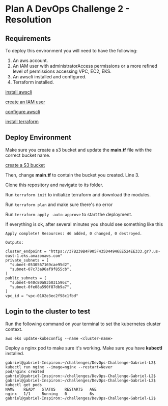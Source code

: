 
# Plan A DevOps Challenge 2 - Resolution

## Requirements

To deploy this environment you will need to have the following:

1. An aws account.
2. An IAM user with administratorAccess permissions or a more refined level of permissions accessing VPC, EC2, EKS. 
3. An awscli installed and configured.
4. Terraform installed.

[install awscli](https://docs.aws.amazon.com/cli/latest/userguide/getting-started-install.html)

[create an IAM user](https://docs.aws.amazon.com/IAM/latest/UserGuide/id_users_create.html)

[configure awscli](https://docs.aws.amazon.com/cli/latest/userguide/cli-chap-configure.html)

[install terraform](https://learn.hashicorp.com/tutorials/terraform/install-cli)


## Deploy Environment


Make sure you create a s3 bucket and update the **main.tf** file with the correct bucket name.

[create a S3 bucket](https://docs.aws.amazon.com/AmazonS3/latest/userguide/creating-bucket.html)

Then, change **main.tf** to contain the bucket you created. Line 3.

Clone this repository and navigate to its folder.

Run ```terraform init``` to initialize terraform and download the modules.

Run ```terraform plan``` and make sure there's no error

Run ```terraform apply -auto-approve``` to start the deployment.

If everything is ok, after several minutes you should see something like this

```
Apply complete! Resources: 46 added, 0 changed, 0 destroyed.

Outputs:

cluster_endpoint = "https://37B239B4F905F435D44946EE524EE333.gr7.us-east-1.eks.amazonaws.com"
private_subnets = [
  "subnet-0530567169cae95d2",
  "subnet-07c73a96af9f855cb",
]
public_subnets = [
  "subnet-040c80a83b031596c",
  "subnet-0fe08a590f87db9a7",
]
vpc_id = "vpc-0102e3ec2f98c1fbd"
```



## Login to the cluster to test

Run the following command on your terminal to set the kubernetes cluster context.

```
aws eks update-kubeconfig --name <cluster-name>
```

Deploy a nginx pod to make sure it's working. Make sure you have **kubectl** installed.
```
gabriel@gabriel-Inspiron:~/challenges/DevOps-Challenge-Gabriel-L2$ kubectl run nginx --image=nginx --restart=Never
pod/nginx created
gabriel@gabriel-Inspiron:~/challenges/DevOps-Challenge-Gabriel-L2$
gabriel@gabriel-Inspiron:~/challenges/DevOps-Challenge-Gabriel-L2$ kubectl get pods
NAME    READY   STATUS    RESTARTS   AGE
nginx   1/1     Running   0          6s
gabriel@gabriel-Inspiron:~/challenges/DevOps-Challenge-Gabriel-L2$

```
